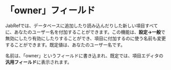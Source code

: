 「owner」フィールド
===================

JabRefでは、データベースに追加したり読み込んだりした新しい項目すべてに、あなたのユーザー名を付加することができます。この機能は、**設定→一般**で無効にしたり有効にしたりすることができ、項目に付加するのに使う名前も変更することができます。既定値は、あなたのユーザー名です。

名前は、「owner」というフィールドに書き込まれ、既定では、項目エディタの**汎用フィールド**に表示されます。
